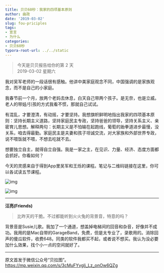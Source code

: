 ```yaml
---
title: 贝贝60秒：我家的四项基本原则
author: 曲政
date: '2019-03-02'
slug: fou-priciples
tags:
- 宣言
- 为什么
categories:
- 贝贝60秒
typora-root-url: ../../static
---
```

> 今天是贝贝报告给你的第 2 天   
> 2019-03-02 星期六

我对吴军老师的一段话很有感触。他讲中美家庭观念不同，中国强调的是家族观念，而不是自己的小家庭。

我春节前一个月，放两个老妈去休息，白天自己带两个孩子。是无奈，也是立威。老人的带娃/引孩的方式我看不惯，那就自己试试。

有混乱，才要澄清，有动摇，才要坚持。我想旗帜鲜明地指出我家的四项基本原则：坚持长期主义道路，坚持家庭民主专政，坚持爸爸的领导，坚持关系主义、亲密育儿思想。解释两句：长期主义是不怕输在起跑线，葡萄的跆拳道进步最慢，没关系，咱去得最勤。家庭民主是夫妻和孩子坦诚交流，对大家族和外部世界专政，说不喂饭就不喂，不想去吃就不去。

想要独立自主，就得自立自强。我是一家之主，在见识、力量、经济、态度方面都会抓好。你看如何？


今天的灵感来自于得到App里吴军和王烁的课程。笔记与二维码链接在这里，你可以各试读五节课程。

![img](/images/2019-03-02-%E8%B4%9D%E8%B4%9D60%E7%A7%92%EF%BC%9A%E6%88%91%E5%AE%B6%E7%9A%84%E5%9B%9B%E9%A1%B9%E5%9F%BA%E6%9C%AC%E5%8E%9F%E5%88%99/640.jpeg)

![img](/images/2019-03-02-%E8%B4%9D%E8%B4%9D60%E7%A7%92%EF%BC%9A%E6%88%91%E5%AE%B6%E7%9A%84%E5%9B%9B%E9%A1%B9%E5%9F%BA%E6%9C%AC%E5%8E%9F%E5%88%99/640-20191230124758166.jpeg)

---

**汪亮(Friends)**

>   比昨天的干脆。不过都能听到火火兔的背景音，特意的吗？

背景音是Susie儿歌。我加了一个通道，想盖掉电梯间的回音和杂音，好像并不成功。我用的是Mac自带的GarageBand，免费，但是太专业了，录歌用的。消除回声的傻瓜软件，收费648。同类的软件我都买不起，或者说不想买。我认为没必要加什么效果，找个小一点的空间就好了。

---

原文首发于微信公众号“贝拉图”。 https://mp.weixin.qq.com/s/3cMuFYvgIj_Lz_onOw6QZg